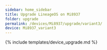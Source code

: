 ```yaml
---
sidebar: home_sidebar
title: Upgrade LineageOS on Mi8937
folder: upgrade
permalink: /devices/Mi8937/upgrade/variant3/
device: Mi8937_variant3
---
```

{% include templates/device_upgrade.md %}
